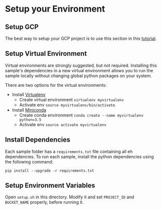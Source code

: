 # Setup your Environment

## Setup GCP

The best way to setup your GCP project is to use this section in this
[tutorial](https://cloud.google.com/ml-engine/docs/tensorflow/getting-started-training-prediction#set-up-your-gcp-project).

## Setup Virtual Environment

Virtual environments are strongly suggested, but not required. Installing this
sample's dependencies in a new virtual environment allows you to run the sample
locally without changing global python packages on your system.

There are two options for the virtual environments:

*   Install [Virtualenv](https://virtualenv.pypa.io/en/stable/) 
    *   Create virtual environment `virtualenv myvirtualenv`
    *   Activate env `source myvirtualenv/bin/activate`
*   Install [Miniconda](https://conda.io/miniconda.html)
    *   Create conda environment `conda create --name myvirtualenv python=3.5`
    *   Activate env `source activate myvirtualenv`

## Install Dependencies

Each sample folder has a `requirements.txt` file containing all eh dependencies. To run each sample, install the python dependencies using the following command:
 
 ```
pip install --upgrade -r requirements.txt
 ```
 
 ## Setup Environment Variables
 
Open `setup.sh` in this directory. 
Modify it and set `PROJECT_ID` and `BUCKET_NAME` properly, before running it.
